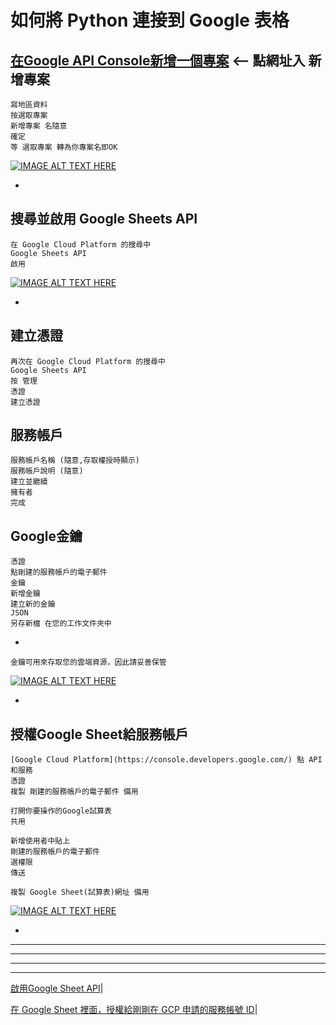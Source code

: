 
# 如何將 Python 連接到 Google 表格


## [在Google API Console新增一個專案](https://console.developers.google.com/) <-- 點網址入 新增專案

    寫地區資料
    按選取專案
    新增專案 名隨意
    確定
    等 選取專案 轉為你專案名即OK
    
[![IMAGE ALT TEXT HERE](https://img.youtube.com/vi/zcJe5Isfhng/0.jpg)](https://www.youtube.com/watch?v=zcJe5Isfhng)

-

## 搜尋並啟用 Google Sheets API

    在 Google Cloud Platform 的搜尋中
    Google Sheets API
    啟用

[![IMAGE ALT TEXT HERE](https://img.youtube.com/vi/KObOPFWQoPk/0.jpg)](https://www.youtube.com/watch?v=KObOPFWQoPk)

-

## 建立憑證
    再次在 Google Cloud Platform 的搜尋中
    Google Sheets API    
    按 管理
    憑證
    建立憑證


## 服務帳戶
    服務帳戶名稱 (隨意,存取權授時顯示)
    服務帳戶說明 (隨意)
    建立並繼續
    擁有者
    完成

## Google金鑰
    憑證
    點剛建的服務帳戶的電子郵件
    金鑰
    新增金鑰
    建立新的金鑰
    JSON
    另存新檔 在您的工作文件夾中


-

    金鑰可用來存取您的雲端資源，因此請妥善保管
    
[![IMAGE ALT TEXT HERE](https://img.youtube.com/vi/IWnQa3J5VRI/0.jpg)](https://www.youtube.com/watch?v=IWnQa3J5VRI)

-

## 授權Google Sheet給服務帳戶

    [Google Cloud Platform](https://console.developers.google.com/) 點 API 和服務
    憑證
    複製 剛建的服務帳戶的電子郵件 備用

    打開你要操作的Google試算表
    共用
    
    新增使用者中貼上
    剛建的服務帳戶的電子郵件
    選權限
    傳送

    複製 Google Sheet(試算表)網址 備用
    

[![IMAGE ALT TEXT HERE](https://img.youtube.com/vi/000/0.jpg)](https://www.youtube.com/watch?v=000)

-













---
---
---
--- 

[啟用Google Sheet API](https://www.learncodewithmike.com/2020/08/python-write-to-google-sheet.html)|

[在 Google Sheet 裡面，授權給剛剛在 GCP 申請的服務帳號 ID](https://www.maxlist.xyz/2018/09/25/python_googlesheet_crud/)|
